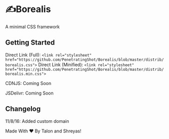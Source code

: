 # ✍️Borealis
A minimal CSS framework

## Getting Started
Direct Link (Full): `<link rel="stylesheet" href="https://github.com/PenetratingShot/Borealis/blob/master/distrib/borealis.css">`
Direct Link (Minified): `<link rel="stylesheet" href="https://github.com/PenetratingShot/Borealis/blob/master/distrib/borealis.min.css">`

CDNJS: Coming Soon

JSDelivr: Coming Soon

## Changelog
11/8/16: Added custom domain

Made With ❤️ By Talon and Shreyas!
